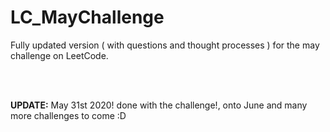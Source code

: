 # LC_MayChallenge
Fully updated version ( with questions and thought processes ) for the may challenge on LeetCode.

<br><br>

**UPDATE:** May 31st 2020! done with the challenge!, onto June and many more challenges to come :D
